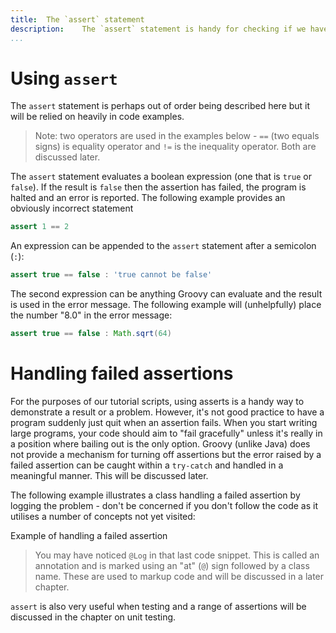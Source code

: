 ```yaml
---
title:	The `assert` statement
description:	The `assert` statement is handy for checking if we have the correct result or if there was a problem in our code.
...
```


# Using `assert`
The `assert` statement is perhaps out of order being described here but it will be relied on heavily in code examples.

>Note: two operators are used in the examples below - `==` (two equals signs) is equality operator and `!=` is the inequality operator. Both are discussed later.

The `assert` statement evaluates a boolean expression (one that is `true` or `false`). If the result is `false` then the assertion has failed, the program is halted and an error is reported. The following example provides an obviously incorrect statement

```groovy
assert 1 == 2
```

An expression can be appended to the `assert` statement after a semicolon (`:`):

```groovy
assert true == false : 'true cannot be false'
```

The second expression can be anything Groovy can evaluate and the result is used in the error message. The following example will (unhelpfully) place the number "8.0" in the error message:

```groovy
assert true == false : Math.sqrt(64)
```

# Handling failed assertions
For the purposes of our tutorial scripts, using asserts is a handy way to demonstrate a result or a problem. However, it's not good practice to have a program suddenly just quit when an assertion fails. When you start writing large programs, your code should aim to "fail gracefully" unless it's really in a position where bailing out is the only option. Groovy (unlike Java) does not provide a mechanism for turning off assertions but the error raised by a failed assertion can be caught within a `try-catch` and handled in a meaningful manner. This will be discussed later.

The following example illustrates a class handling a failed assertion by logging the problem - don't be concerned if you don't follow the code as it utilises a number of concepts not yet visited:

<code-snippet url="src/assert.groovy">
	<figcaption>Example of handling a failed assertion</figcaption>
</code-snippet>

>You may have noticed `@Log` in that last code snippet. This is called an annotation and is marked using an "at" (`@`) sign followed by a class name. These are used to markup code and will be discussed in a later chapter. 

`assert` is also very useful when testing and a range of assertions will be discussed in the chapter on unit testing.
